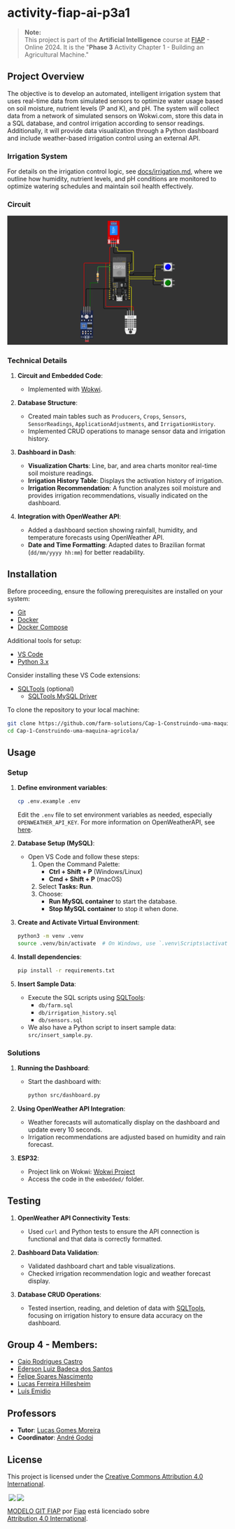 # activity-fiap-ai-p3a1

> **Note:**  
> This project is part of the **Artificial Intelligence** course at [FIAP](https://github.com/fiap) - Online 2024. It is the "**Phase 3** Activity Chapter 1 - Building an Agricultural Machine."

## Project Overview

The objective is to develop an automated, intelligent irrigation system that uses real-time data from simulated sensors to optimize water usage based on soil moisture, nutrient levels (P and K), and pH. The system will collect data from a network of simulated sensors on Wokwi.com, store this data in a SQL database, and control irrigation according to sensor readings. Additionally, it will provide data visualization through a Python dashboard and include weather-based irrigation control using an external API.

### Irrigation System

For details on the irrigation control logic, see [docs/irrigation.md](docs/irrigation.md), where we outline how humidity, nutrient levels, and pH conditions are monitored to optimize watering schedules and maintain soil health effectively.

### Circuit

![Circuit](./assets/circuit.png)

### Technical Details

1. **Circuit and Embedded Code**:
   - Implemented with [Wokwi](https://wokwi.com/).

2. **Database Structure**:
   - Created main tables such as `Producers`, `Crops`, `Sensors`, `SensorReadings`, `ApplicationAdjustments`, and `IrrigationHistory`.
   - Implemented CRUD operations to manage sensor data and irrigation history.

3. **Dashboard in Dash**:
   - **Visualization Charts**: Line, bar, and area charts monitor real-time soil moisture readings.
   - **Irrigation History Table**: Displays the activation history of irrigation.
   - **Irrigation Recommendation**: A function analyzes soil moisture and provides irrigation recommendations, visually indicated on the dashboard.

4. **Integration with OpenWeather API**:
   - Added a dashboard section showing rainfall, humidity, and temperature forecasts using OpenWeather API.
   - **Date and Time Formatting**: Adapted dates to Brazilian format (`dd/mm/yyyy hh:mm`) for better readability.

## Installation

Before proceeding, ensure the following prerequisites are installed on your system:

- [Git](https://git-scm.com/downloads)
- [Docker](https://docs.docker.com/)
- [Docker Compose](https://docs.docker.com/compose)

Additional tools for setup:

- [VS Code](https://code.visualstudio.com/download)
- [Python 3.x](https://www.python.org/)

Consider installing these VS Code extensions:

- [SQLTools](https://marketplace.visualstudio.com/items?itemName=mtxr.sqltools) (optional)
  - [SQLTools MySQL Driver](https://marketplace.visualstudio.com/items?itemName=mtxr.sqltools-driver-mysql)

To clone the repository to your local machine:

```sh
git clone https://github.com/farm-solutions/Cap-1-Construindo-uma-maquina-agricola.git
cd Cap-1-Construindo-uma-maquina-agricola/
```

## Usage

### Setup

1. **Define environment variables**:
   ```sh
   cp .env.example .env
   ```
   Edit the `.env` file to set environment variables as needed, especially `OPENWEATHER_API_KEY`. For more information on OpenWeatherAPI, see [here](https://openweathermap.org/api).

2. **Database Setup (MySQL)**:
   - Open VS Code and follow these steps:
     1. Open the Command Palette:
        - **Ctrl + Shift + P** (Windows/Linux)
        - **Cmd + Shift + P** (macOS)
     2. Select **Tasks: Run**.
     3. Choose:
        - **Run MySQL container** to start the database.
        - **Stop MySQL container** to stop it when done.

3. **Create and Activate Virtual Environment**:
   ```sh
   python3 -m venv .venv
   source .venv/bin/activate  # On Windows, use `.venv\Scripts\activate`
   ```

4. **Install dependencies**:
   ```bash
   pip install -r requirements.txt
   ```

5. **Insert Sample Data**:
   - Execute the SQL scripts using [SQLTools](https://marketplace.visualstudio.com/items?itemName=mtxr.sqltools):
     - `db/farm.sql`
     - `db/irrigation_history.sql`
     - `db/sensors.sql`
   - We also have a Python script to insert sample data: `src/insert_sample.py`.

### Solutions

1. **Running the Dashboard**:
   - Start the dashboard with:
     ```bash
     python src/dashboard.py
     ```

2. **Using OpenWeather API Integration**:
   - Weather forecasts will automatically display on the dashboard and update every 10 seconds.
   - Irrigation recommendations are adjusted based on humidity and rain forecast.

3. **ESP32**:
   - Project link on Wokwi: [Wokwi Project](https://wokwi.com/projects/413455638981848065)
   - Access the code in the `embedded/` folder.

## Testing

1. **OpenWeather API Connectivity Tests**:
   - Used `curl` and Python tests to ensure the API connection is functional and that data is correctly formatted.

2. **Dashboard Data Validation**:
   - Validated dashboard chart and table visualizations.
   - Checked irrigation recommendation logic and weather forecast display.

3. **Database CRUD Operations**:
   - Tested insertion, reading, and deletion of data with [SQLTools](https://marketplace.visualstudio.com/items?itemName=mtxr.sqltools), focusing on irrigation history to ensure data accuracy on the dashboard.

## Group 4 - Members:

- [Caio Rodrigues Castro](https://www.linkedin.com/in/caiorcastro/) 
- [Ederson Luiz Badeca dos Santos](https://www.linkedin.com/in/ederson-badeca/)
- [Felipe Soares Nascimento](https://www.linkedin.com/in/digitalmanagerfelipesoares/)
- [Lucas Ferreira Hillesheim](https://www.linkedin.com/in/lfhillesheim/)
- [Luís Emidio](https://www.linkedin.com/in/luisfuturist/)

## Professors

- **Tutor**: [Lucas Gomes Moreira](https://www.linkedin.com/in/lucas-gomes-moreira-15a8452a/)
- **Coordinator**: [André Godoi](https://www.linkedin.com/in/profandregodoi/)

## License

This project is licensed under the [Creative Commons Attribution 4.0 International](http://creativecommons.org/licenses/by/4.0/?ref=chooser-v1).

<img style="height:22px!important;margin-left:3px;vertical-align:text-bottom;" src="https://mirrors.creativecommons.org/presskit/icons/cc.svg?ref=chooser-v1"><img style="height:22px!important;margin-left:3px;vertical-align:text-bottom;" src="https://mirrors.creativecommons.org/presskit/icons/by.svg?ref=chooser-v1"><p xmlns:cc="http://creativecommons.org/ns#" xmlns:dct="http://purl.org/dc/terms/"><a property="dct:title" rel="cc:attributionURL" href="https://github.com/agodoi/template">MODELO GIT FIAP</a> por <a rel="cc:attributionURL dct:creator" property="cc:attributionName" href="https://fiap.com.br">Fiap</a> está licenciado sobre <a href="http://creativecommons.org/licenses/by/4.0/?ref=chooser-v1" target="_blank" rel="license noopener noreferrer" style="display:inline-block;">Attribution 4.0 International</a>.</p>
